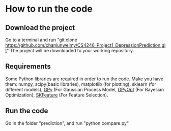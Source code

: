 # How to run the code

## Download the project
Go to a terminal and run "git clone https://github.com/chanjunweimy/CS4246_Project1_DepressionPrediction.git"
The project will be downloaded to your working repository.

##  Requirements
Some Python libraries are required in order to run the code.
Make you have them: 
numpy, scipy(basic libraries),
matplotlib (for plotting), 
sklearn (for different models), 
[GPy](https://github.com/SheffieldML/GPy) (For Gaussian Process Model, 
[GPyOpt](https://github.com/SheffieldML/GPyOpt) (For Bayesian Optimization), 
[SKFeature](https://github.com/jundongl/scikit-feature) (For Feature Selection).

## Run the code
Go in the folder "prediction", and run "python compare.py"
